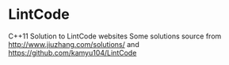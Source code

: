 # LintCode
C++11 Solution to LintCode websites
Some solutions source from http://www.jiuzhang.com/solutions/
and https://github.com/kamyu104/LintCode